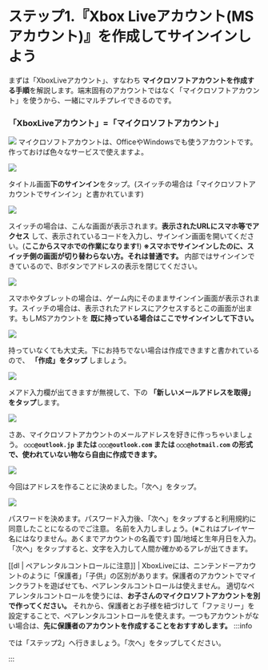 # ステップ1.『Xbox Liveアカウント(MSアカウント)』を作成してサインインしよう

まずは「XboxLiveアカウント」、すなわち **マイクロソフトアカウントを作成する手順**を解説します。端末固有のアカウントではなく「マイクロソフトアカウント」を使うから、一緒にマルチプレイできるのです。
### 「XboxLiveアカウント」=「マイクロソフトアカウント」

![](https://cdn-ak.f.st-hatena.com/images/fotolife/s/sasigume/20210208/20210208095133.png)
マイクロソフトアカウントは、OfficeやWindowsでも使うアカウントです。作っておけば色々なサービスで使えますよ。

![](https://images.ctfassets.net/44sq8tmkumx2/1EEgecGI5RlWjShFu1XOV9/06c5200d721d0084d6be1a0faa1a04c1/IMG_B8F6FB07B5B5-1.jpeg)

タイトル画面**下のサインイン**をタップ。(スイッチの場合は「マイクロソフトアカウントでサインイン」と書かれています)

![](https://cdn-ak.f.st-hatena.com/images/fotolife/s/sasigume/20210208/20210208095037.jpg)

スイッチの場合は、こんな画面が表示されます。**表示されたURLにスマホ等でアクセス** して、表示されているコードを入力し、サインイン画面を開いてください。(**ここからスマホでの作業になります!**) **※スマホでサインインしたのに、スイッチ側の画面が切り替わらない方。それは普通です。** 内部ではサインインできているので、Bボタンでアドレスの表示を閉じてください。

![](https://images.ctfassets.net/44sq8tmkumx2/23wr8nPO97Lb5M8qvHHWn2/1af7585c76986fbeb0996fa8408c27a7/IMG_FD169428E77F-1.jpeg)

スマホやタブレットの場合は、ゲーム内にそのままサインイン画面が表示されます。スイッチの場合は、表示されたアドレスにアクセスするとこの画面が出ます。もしMSアカウントを **既に持っている場合はここでサインインして下さい。**

![](https://cdn-ak.f.st-hatena.com/images/fotolife/s/sasigume/20210208/20210208095057.png)

持っていなくても大丈夫。下にお持ちでない場合は作成できますと書かれているので、 **「作成」をタップ** しましょう。

![](https://cdn-ak.f.st-hatena.com/images/fotolife/s/sasigume/20210208/20210208095101.png)

メアド入力欄が出てきますが無視して、下の **「新しいメールアドレスを取得」をタップ**します。

![](https://cdn-ak.f.st-hatena.com/images/fotolife/s/sasigume/20210208/20210208095124.png)

さあ、マイクロソフトアカウントのメールアドレスを好きに作っちゃいましょう。 **`○○○@outlook.jp` または `○○○@outlook.com` または `○○○@hotmail.com` の形式で、使われていない物なら自由に作成できます。**

![](https://cdn-ak.f.st-hatena.com/images/fotolife/s/sasigume/20210208/20210208095003.png)

今回はアドレスを作ることに決めました。「次へ」をタップ。

![](https://cdn-ak.f.st-hatena.com/images/fotolife/s/sasigume/20210208/20210208095142.png)

パスワードを決めます。パスワード入力後、「次へ」をタップすると利用規約に同意したことになるのでご注意。 名前を入力しましょう。(※これはプレイヤー名にはなりません。あくまでアカウントの名義です) 国/地域と生年月日を入力。「次へ」をタップすると、文字を入力して人間か確かめるアレが出てきます。

[[dl | ペアレンタルコントロールに注意]]
| XboxLiveには、ニンテンドーアカウントのように「保護者」「子供」の区別があります。保護者のアカウントでマインクラフトを遊ばせても、ペアレンタルコントロールは使えません。 適切なペアレンタルコントロールを使うには、**お子さんのマイクロソフトアカウントを別で作ってください。** それから、保護者とお子様を紐づけして「ファミリー」を設定することで、ペアレンタルコントロールを使えます。一つもアカウントがない場合は、**先に保護者のアカウントを作成することをおすすめします。**
:::info

では「ステップ2」へ行きましょう。「次へ」をタップしてください。

:::
